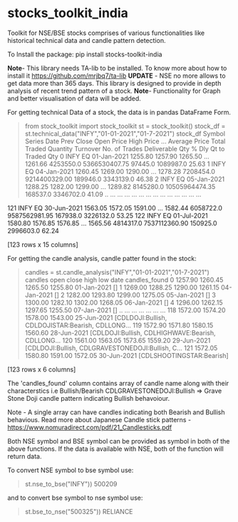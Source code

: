 # stocks_toolkit_india
Toolkit for NSE/BSE stocks comprises of various functionalities like historical technical data and candle pattern detection.

To Install the package: 
pip install stocks-toolkit-india


**Note**- This library needs TA-lib to be installed. To know more about how to install it  https://github.com/mrjbq7/ta-lib
**UPDATE** - NSE no more allows to get data more than 365 days. This library is designed to provide in depth analysis of recent trend pattern of a stock. 
**Note**- Functionality for Graph and better visualisation of data will be added.

For getting technical Data of a stock, the data is in pandas DataFrame Form.
>from stock_toolkit import stock_toolkit
>st = stock_toolkit()
>stock_df = st.technical_data("INFY","01-01-2021","01-7-2021")
>stock_df
 Symbol Series         Date Prev Close Open Price High Price  ... Average Price Total Traded Quantity        Turnover No. of Trades  Deliverable Qty % Dly Qt to Traded Qty
0     INFY     EQ  01-Jan-2021    1255.80    1257.90    1265.50  ...       1261.66             4253550.0   5366530407.75       97445.0        1089987.0                  25.63
1     INFY     EQ  04-Jan-2021    1260.45    1269.00    1290.00  ...       1278.28             7208454.0   9214400329.00      189946.0        3343139.0                  46.38
2     INFY     EQ  05-Jan-2021    1288.25    1282.00    1299.00  ...       1289.82             8145280.0  10505964474.35      168537.0        3346702.0                  41.09
..     ...    ...          ...        ...        ...        ...  ...           ...                   ...             ...           ...              ...                    ...

121   INFY     EQ  30-Jun-2021    1563.05    1572.05    1591.00  ...       1582.44             6058722.0   9587562981.95      167938.0        3226132.0                  53.25
122   INFY     EQ  01-Jul-2021    1580.80    1576.85    1576.85  ...       1565.56             4814317.0   7537112360.90      150925.0        2996603.0                  62.24

[123 rows x 15 columns]


For getting the candle analysis, candle patter found in the stock:
>candles = st.candle_analysis("INFY","01-01-2021","01-7-2021")
>candles
        open    close     high      low         date                                      candles_found
0    1257.90  1260.45  1265.50  1255.80  01-Jan-2021                                                 []
1    1269.00  1288.25  1290.00  1261.15  04-Jan-2021                                                 []
2    1282.00  1293.80  1299.00  1275.05  05-Jan-2021                                                 []
3    1300.00  1282.10  1302.00  1268.05  06-Jan-2021                                                 []
4    1296.00  1262.15  1297.65  1255.50  07-Jan-2021                                                 []
..       ...      ...      ...      ...          ...                                                ...
118  1572.00  1574.20  1578.00  1543.00  25-Jun-2021  [CDLDOJI:Bullish, CDLDOJISTAR:Bearish, CDLLONG...
119  1572.90  1571.80  1580.15  1560.60  28-Jun-2021  [CDLDOJI:Bullish, CDLHIGHWAVE:Bearish, CDLLONG...
120  1561.00  1563.05  1573.65  1559.20  29-Jun-2021  [CDLDOJI:Bullish, CDLGRAVESTONEDOJI:Bullish, C...
121  1572.05  1580.80  1591.00  1572.05  30-Jun-2021                          [CDLSHOOTINGSTAR:Bearish]

[123 rows x 6 columns]                                      

The 'candles_found' column contains array of candle name along with their characterstics i.e Bullish/Bearish
 CDLGRAVESTONEDOJI:Bullish => Grave Stone Doji candle pattern indicating Bullish behavoiour.

Note - A single array can have candles indicating both Bearish and Bullish behavious. Read more about Japanese Candle stick patterns - https://www.nomuradirect.com/pdf/21_Candlesticks.pdf

Both NSE symbol and BSE symbol can be provided as symbol in both of the above functions. If the data is available with NSE, both of the function will return data.

To convert NSE symbol to bse symbol use:
>st.nse_to_bse("INFY"))
500209

and to convert bse symbol to nse symbol use:
>st.bse_to_nse("500325"))
RELIANCE
